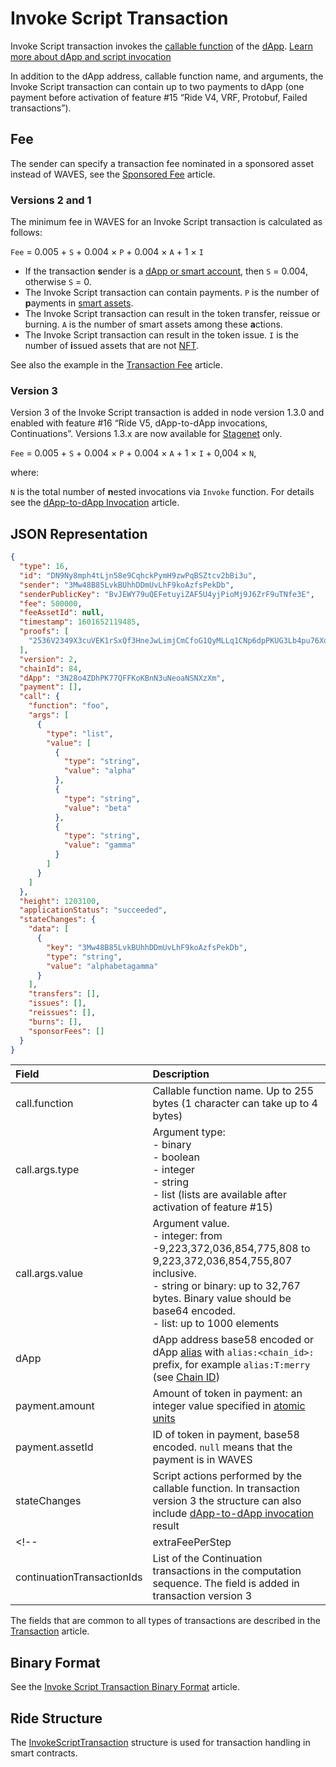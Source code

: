 # Invoke Script Transaction

Invoke Script transaction invokes the [callable function](/en/ride/functions/callable-function) of the [dApp](/en/blockchain/account/dapp). [Learn more about dApp and script invocation](/en/building-apps/smart-contracts/what-is-a-dapp)

In addition to the dApp address, callable function name, and arguments, the Invoke Script transaction can contain up to two payments to dApp (one payment before activation of feature #15 “Ride V4, VRF, Protobuf, Failed transactions”).

## Fee

The sender can specify a transaction fee nominated in a sponsored asset instead of WAVES, see the [Sponsored Fee](/en/blockchain/waves-protocol/sponsored-fee) article.

### Versions 2 and 1

The minimum fee in WAVES for an Invoke Script transaction is calculated as follows:

`Fee` = 0.005 + `S` + 0.004 × `P` + 0.004 × `A` + 1  × `I`

* If the transaction **s**ender is a [dApp or smart account](/en/blockchain/account/dapp), then `S` = 0.004, otherwise `S` = 0.
* The Invoke Script transaction can contain payments. `P` is the number of **p**ayments in [smart assets](/en/blockchain/token/smart-asset).
* The Invoke Script transaction can result in the token transfer, reissue or burning. `A` is the number of smart assets among these **a**ctions.
* The Invoke Script transaction can result in the token issue. `I` is the number of **i**ssued assets that are not [NFT](/en/blockchain/token/non-fungible-token).

See also the example in the [Transaction Fee](/en/blockchain/transaction/transaction-fee) article.

### Version 3

Version 3 of the Invoke Script transaction is added in node version 1.3.0 and enabled with feature #16 “Ride V5, dApp-to-dApp invocations, Continuations”. Versions 1.3.x are now available for [Stagenet](/en/blockchain/blockchain-network/) only.

<!--`Fee` = (0.005 + `E`) × ⌈`С` / 4000⌉ × + `S` + 0.004 × `P` + 0.004 × `A` + 1 × `I` + 0,004 × `N`,-->
`Fee` = 0.005 + `S` + 0.004 × `P` + 0.004 × `A` + 1 × `I` + 0,004 × `N`,


where:

<!--   `E` is the **e**xtra fee specified in the `extraFeePerStep` field,

   `С` is the **c**omplexity of the callable function. `С`/4000 rounded up to the nearest integer is the number of stages in the computation sequence. For details see the [Continued Computations](/en/ride/advanced/continuation) article. -->

   `N` is the total number of **n**ested invocations via `Invoke` function. For details see the [dApp-to-dApp Invocation](/en/ride/advanced/dapp-to-dapp) article.

<!-- > Continued computations and dApp-to-dApp invocation are mutually exclusive, that is, they cannot be initiated by the same transaction. -->

## JSON Representation

```json
{
  "type": 16,
  "id": "DN9Ny8mph4tLjn58e9CqhckPymH9zwPqBSZtcv2bBi3u",
  "sender": "3Mw48B85LvkBUhhDDmUvLhF9koAzfsPekDb",
  "senderPublicKey": "BvJEWY79uQEFetuyiZAF5U4yjPioMj9J6ZrF9uTNfe3E",
  "fee": 500000,
  "feeAssetId": null,
  "timestamp": 1601652119485,
  "proofs": [
    "2536V2349X3cuVEK1rSxQf3HneJwLimjCmCfoG1QyMLLq1CNp6dpPKUG3Lb4pu76XqLe3nWyo3HAEwGoALgBhxkF"
  ],
  "version": 2,
  "chainId": 84,
  "dApp": "3N28o4ZDhPK77QFFKoKBnN3uNeoaNSNXzXm",
  "payment": [],
  "call": {
    "function": "foo",
    "args": [
      {
        "type": "list",
        "value": [
          {
            "type": "string",
            "value": "alpha"
          },
          {
            "type": "string",
            "value": "beta"
          },
          {
            "type": "string",
            "value": "gamma"
          }
        ]
      }
    ]
  },
  "height": 1203100,
  "applicationStatus": "succeeded",
  "stateChanges": {
    "data": [
      {
        "key": "3Mw48B85LvkBUhhDDmUvLhF9koAzfsPekDb",
        "type": "string",
        "value": "alphabetagamma"
      }
    ],
    "transfers": [],
    "issues": [],
    "reissues": [],
    "burns": [],
    "sponsorFees": []
  }
}
```

| Field | Description |
| :--- | :--- |
| call.function | Callable function name. Up to 255 bytes (1 character can take up to 4 bytes) |
| call.args.type | Argument type:<br>- binary<br>- boolean<br>- integer<br>- string<br>- list (lists are available after activation of feature #15) |
| call.args.value | Argument value.<br>- integer: from -9,223,372,036,854,775,808 to 9,223,372,036,854,755,807 inclusive.<br>- string or binary: up to 32,767 bytes. Binary value should be base64 encoded.<br>- list: up to 1000 elements |
| dApp | dApp address base58 encoded or dApp [alias](/en/blockchain/account/alias) with `alias:<chain_id>:` prefix, for example `alias:T:merry` (see [Chain ID](/en/blockchain/blockchain-network/#chain-id)) |
| payment.amount | Amount of token in payment: an integer value specified in [atomic units](/en/blockchain/token/#atomic-unit) |
| payment.assetId | ID of token in payment, base58 encoded. `null` means that the payment is in WAVES |
| stateChanges | Script actions performed by the callable function. In transaction version 3 the structure can also include [dApp-to-dApp invocation](/en/ride/advanced/dapp-to-dapp) result | 
<!--| extraFeePerStep | Extra fee for each stage of computations, see the [Continued Computations](/en/ride/advanced/continuation) article. The extra fee is specified in the same token as the transaction fee, in atomic units. A value other than null or 0 is only valid when the version 5 dApp script is invoked. The field is added in transaction version 3 |
| сontinuationTransactionIds | List of the Continuation transactions in the computation sequence. The field is added in transaction version 3 |-->

The fields that are common to all types of transactions are described in the [Transaction](/en/blockchain/transaction/#json-representation) article.

## Binary Format

See the [Invoke Script Transaction Binary Format](/en/blockchain/binary-format/transaction-binary-format/invoke-script-transaction-binary-format) article.

## Ride Structure

The [InvokeScriptTransaction](/en/ride/structures/transaction-structures/invoke-script-transaction) structure is used for transaction handling in smart contracts.
